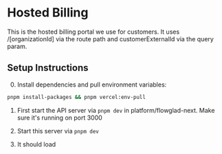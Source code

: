 # Hosted Billing

This is the hosted billing portal we use for customers. It uses /[organizationId] via the route path and customerExternalId via the query param.

## Setup Instructions

0. Install dependencies and pull environment variables:
```bash
pnpm install-packages && pnpm vercel:env-pull
```

1. First start the API server via `pnpm dev` in platform/flowglad-next. Make sure it's running on port 3000

2. Start this server via `pnpm dev`

3. It should load
